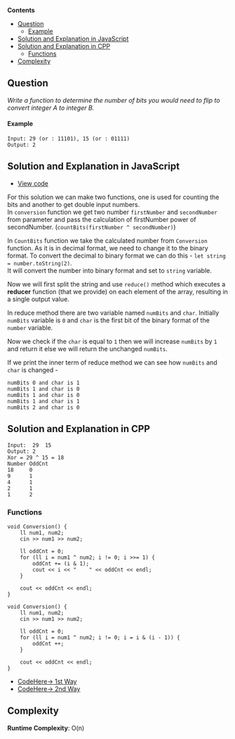 **Contents**

- [Question](#question)
    - [Example](#example)
- [Solution and Explanation in JavaScript](#solution-and-explanation-in-javascript)
- [Solution and Explanation in CPP](#solution-and-explanation-in-cpp)
  - [Functions](#functions)
- [Complexity](#complexity)

## Question
*Write a function to determine the number of bits you would need to flip to convert integer A to integer B.*
#### Example
```
Input: 29 (or : 11101), 15 (or : 01111)
Output: 2 
```

## Solution and Explanation in JavaScript

- [View code](/src/Bit%20Manipulations/Conversion/Conversion.js)

For this solution we can make two functions, one is used for counting the bits and another to get double input numbers. <br>
In `conversion` function we get two number `firstNumber` and `secondNumber` from parameter and pass the calculation of firstNumber power of secondNumber. (`countBits(firstNumber ^ secondNumber)`) <br>

In `CountBits` function we take the calculated number from `Conversion` function. As it is in decimal format, we need to change it to the binary format. To convert the decimal to binary format we can do this -
`let string = number.toString(2)`. <br> It will convert the number into binary format and set to `string` variable. <br>

Now we will first split the string and use `reduce()` method which executes a **reducer** function (that we provide) on each element of the array, resulting in a single output value. <br>

In reduce method there are two variable named `numBits` and `char`. Initially `numBits` variable is `0` and `char` is the first bit of the binary format of the `number` variable. <br>

Now we check if the `char` is equal to `1` then we will increase `numBits` by `1` and return it else we will return the unchanged `numBits`. <br>

If we print the inner term of reduce method we can see how `numBits` and `char` is changed - 
```
numBits 0 and char is 1
numBits 1 and char is 0
numBits 1 and char is 0
numBits 1 and char is 1
numBits 2 and char is 0
```

## Solution and Explanation in CPP

```
Input:  29  15
Output: 2
Xor = 29 ^ 15 = 18
Number OddCnt
18     0
9      1
4      1
2      1
1      2
```
### Functions
```
void Conversion() {
    ll num1, num2;
    cin >> num1 >> num2;

    ll oddCnt = 0;
    for (ll i = num1 ^ num2; i != 0; i >>= 1) {
        oddCnt += (i & 1);
        cout << i << "    " << oddCnt << endl;
    }

    cout << oddCnt << endl;
}
```
```
void Conversion() {
    ll num1, num2;
    cin >> num1 >> num2;

    ll oddCnt = 0;
    for (ll i = num1 ^ num2; i != 0; i = i & (i - 1)) {
        oddCnt ++;
    }

    cout << oddCnt << endl;
}
```

- [CodeHere-> 1st Way](/src/Bit%20Manipulations/Conversion/Conversion01.cpp)
- [CodeHere-> 2nd Way](/src/Bit%20Manipulations/Conversion/Conversion02.cpp)


## Complexity

**Runtime Complexity**: O(n)
